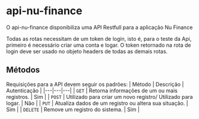 # api-nu-finance
O api-nu-finance disponibiliza uma API Restfull para a aplicação Nu Finance

Todas as rotas necessitam de um token de login, isto é, para o teste da Api, primeiro é necessário criar uma conta e logar. O token retornado na rota
de login deve ser usado no objeto headers de todas as demais rotas. 

## Métodos
Requisições para a API devem seguir os padrões: 
| Método | Descrição | Autenticação |
|---|---|---|
| `GET` | Retorna informações de um ou mais registros. | Sim |
| `POST` | Utilizado para criar um novo registro/ Utilizado para logar. | Não |
| `PUT` | Atualiza dados de um registro ou altera sua situação. | Sim |
| `DELETE` | Remove um registro do sistema. | Sim |
